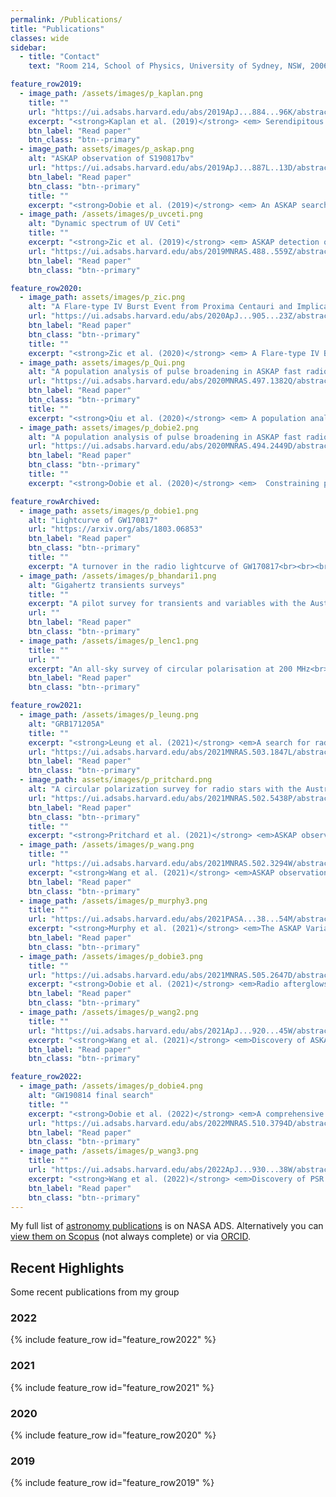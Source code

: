 ```yaml
---
permalink: /Publications/
title: "Publications"
classes: wide
sidebar:
  - title: "Contact"
    text: "Room 214, School of Physics, University of Sydney, NSW, 2006"

feature_row2019:
  - image_path: /assets/images/p_kaplan.png
    title: ""
    url: "https://ui.adsabs.harvard.edu/abs/2019ApJ...884...96K/abstract"
    excerpt: "<strong>Kaplan et al. (2019)</strong> <em> Serendipitous Discovery of PSR J1431-6328 as a Highly Polarized Point Source with the Australian SKA Pathfinder<br>"
    btn_label: "Read paper"
    btn_class: "btn--primary"
  - image_path: assets/images/p_askap.png
    alt: "ASKAP observation of S190817bv"
    url: "https://ui.adsabs.harvard.edu/abs/2019ApJ...887L..13D/abstract"
    btn_label: "Read paper"
    btn_class: "btn--primary"
    title: ""
    excerpt: "<strong>Dobie et al. (2019)</strong> <em> An ASKAP search for a radio counterpart to the first high-significance neutron star-black hole merger LIGO/Virgo S190814bv"
  - image_path: /assets/images/p_uvceti.png
    alt: "Dynamic spectrum of UV Ceti"
    title: ""
    excerpt: "<strong>Zic et al. (2019)</strong> <em> ASKAP detection of periodic and elliptically polarized radio pulses from UV Ceti<br><br>"
    url: "https://ui.adsabs.harvard.edu/abs/2019MNRAS.488..559Z/abstract"
    btn_label: "Read paper"
    btn_class: "btn--primary"

feature_row2020:
  - image_path: assets/images/p_zic.png
    alt: "A Flare-type IV Burst Event from Proxima Centauri and Implications for Space Weather"
    url: "https://ui.adsabs.harvard.edu/abs/2020ApJ...905...23Z/abstract"
    btn_label: "Read paper"
    btn_class: "btn--primary"
    title: ""
    excerpt: "<strong>Zic et al. (2020)</strong> <em> A Flare-type IV Burst Event from Proxima Centauri and Implications for Space Weather"
  - image_path: assets/images/p_Qui.png
    alt: "A population analysis of pulse broadening in ASKAP fast radio bursts"
    url: "https://ui.adsabs.harvard.edu/abs/2020MNRAS.497.1382Q/abstract"
    btn_label: "Read paper"
    btn_class: "btn--primary"
    title: ""
    excerpt: "<strong>Qiu et al. (2020)</strong> <em> A population analysis of pulse broadening in ASKAP fast radio bursts><br><br>"
  - image_path: assets/images/p_dobie2.png
    alt: "A population analysis of pulse broadening in ASKAP fast radio bursts"
    url: "https://ui.adsabs.harvard.edu/abs/2020MNRAS.494.2449D/abstract"
    btn_label: "Read paper"
    btn_class: "btn--primary"
    title: ""
    excerpt: "<strong>Dobie et al. (2020)</strong> <em>  Constraining properties of neutron star merger outflows with radio observations><br><br>"

feature_rowArchived:
  - image_path: assets/images/p_dobie1.png
    alt: "Lightcurve of GW170817"
    url: "https://arxiv.org/abs/1803.06853"
    btn_label: "Read paper"
    btn_class: "btn--primary"
    title: ""
    excerpt: "A turnover in the radio lightcurve of GW170817<br><br><br>"
  - image_path: /assets/images/p_bhandari1.png
    alt: "Gigahertz transients surveys"
    title: ""
    excerpt: "A pilot survey for transients and variables with the Australian Square Kilometre Array Pathfinder"
    url: ""
    btn_label: "Read paper"
    btn_class: "btn--primary"
  - image_path: /assets/images/p_lenc1.png
    title: ""
    url: ""
    excerpt: "An all-sky survey of circular polarisation at 200 MHz<br><br><br>"
    btn_label: "Read paper"
    btn_class: "btn--primary"

feature_row2021:
  - image_path: /assets/images/p_leung.png
    alt: "GRB171205A"
    title: ""
    excerpt: "<strong>Leung et al. (2021)</strong> <em>A search for radio afterglows from gamma-ray bursts with the Australian Square Kilometre Array Pathfinder"
    url: "https://ui.adsabs.harvard.edu/abs/2021MNRAS.503.1847L/abstract"
    btn_label: "Read paper"
    btn_class: "btn--primary"
  - image_path: assets/images/p_pritchard.png
    alt: "A circular polarization survey for radio stars with the Australian SKA Pathfinder"
    url: "https://ui.adsabs.harvard.edu/abs/2021MNRAS.502.5438P/abstract"
    btn_label: "Read paper"
    btn_class: "btn--primary"
    title: ""
    excerpt: "<strong>Pritchard et al. (2021)</strong> <em>ASKAP observations of multiple rapid scintillators reveal a degrees-long plasma filament<br>"
  - image_path: /assets/images/p_wang.png
    title: ""
    url: "https://ui.adsabs.harvard.edu/abs/2021MNRAS.502.3294W/abstract"
    excerpt: "<strong>Wang et al. (2021)</strong> <em>ASKAP observations of multiple rapid scintillators reveal a degrees-long plasma filament<br>"
    btn_label: "Read paper"
    btn_class: "btn--primary"
  - image_path: /assets/images/p_murphy3.png
    title: ""
    url: "https://ui.adsabs.harvard.edu/abs/2021PASA...38...54M/abstract"
    excerpt: "<strong>Murphy et al. (2021)</strong> <em>The ASKAP Variables and Slow Transients (VAST) Pilot Survey<br>"
    btn_label: "Read paper"
    btn_class: "btn--primary"
  - image_path: /assets/images/p_dobie3.png
    title: ""
    url: "https://ui.adsabs.harvard.edu/abs/2021MNRAS.505.2647D/abstract"
    excerpt: "<strong>Dobie et al. (2021)</strong> <em>Radio afterglows from compact binary coalescences: prospects for next-generation telescopes<br>"
    btn_label: "Read paper"
    btn_class: "btn--primary"
  - image_path: /assets/images/p_wang2.png
    title: ""
    url: "https://ui.adsabs.harvard.edu/abs/2021ApJ...920...45W/abstract"
    excerpt: "<strong>Wang et al. (2021)</strong> <em>Discovery of ASKAP J173608.2-321635 as a Highly Polarized Transient Point Source with the Australian SKA Pathfinder<br>"
    btn_label: "Read paper"
    btn_class: "btn--primary"

feature_row2022:
  - image_path: /assets/images/p_dobie4.png
    alt: "GW190814 final search"
    title: ""
    excerpt: "<strong>Dobie et al. (2022)</strong> <em>A comprehensive search for the radio counterpart of GW190814 with the Australian Square Kilometre Array Pathfinder"
    url: "https://ui.adsabs.harvard.edu/abs/2022MNRAS.510.3794D/abstract"
    btn_label: "Read paper"
    btn_class: "btn--primary"
  - image_path: /assets/images/p_wang3.png
    title: ""
    url: "https://ui.adsabs.harvard.edu/abs/2022ApJ...930...38W/abstract"
    excerpt: "<strong>Wang et al. (2022)</strong> <em>Discovery of PSR J0523-7125 as a Circularly Polarized Variable Radio Source in the Large Magellanic Cloud<br>"
    btn_label: "Read paper"
    btn_class: "btn--primary"
---
```


My full list of [astronomy publications](https://ui.adsabs.harvard.edu/public-libraries/kQOPg1LoTIKw0otsHZzo3Q) is on NASA ADS.
Alternatively you can [view them on Scopus](https://www.scopus.com/authid/detail.uri?authorId=14527576400) (not always complete) or via [ORCID](https://orcid.org/0000-0002-2686-438X).


## Recent Highlights
Some recent publications from my group
<h3>2022</h3>
{% include feature_row id="feature_row2022" %}
<h3>2021</h3>
{% include feature_row id="feature_row2021" %}
<h3>2020</h3>
{% include feature_row id="feature_row2020" %}
<h3>2019</h3>
{% include feature_row id="feature_row2019" %}
